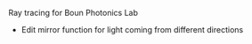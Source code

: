 Ray tracing for Boun Photonics Lab
- Edit mirror function for light coming from different directions